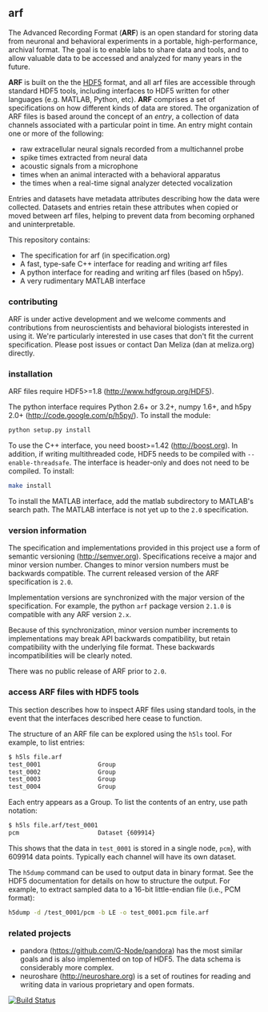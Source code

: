 ## arf

The Advanced Recording Format (**ARF**) is an open standard for storing data from
neuronal and behavioral experiments in a portable, high-performance, archival
format. The goal is to enable labs to share data and tools, and to allow
valuable data to be accessed and analyzed for many years in the future.

**ARF** is built on the the [HDF5](http://www.hdfgroup.org/HDF5/) format, and
all arf files are accessible through standard HDF5 tools, including interfaces
to HDF5 written for other languages (e.g. MATLAB, Python, etc). **ARF**
comprises a set of specifications on how different kinds of data are stored. The
organization of ARF files is based around the concept of an *entry*, a
collection of data channels associated with a particular point in time. An entry
might contain one or more of the following:

-   raw extracellular neural signals recorded from a multichannel probe
-   spike times extracted from neural data
-   acoustic signals from a microphone
-   times when an animal interacted with a behavioral apparatus
-   the times when a real-time signal analyzer detected vocalization

Entries and datasets have metadata attributes describing how the data were
collected. Datasets and entries retain these attributes when copied or moved
between arf files, helping to prevent data from becoming orphaned and
uninterpretable.

This repository contains:

-   The specification for arf (in specification.org)
-   A fast, type-safe C++ interface for reading and writing arf files
-   A python interface for reading and writing arf files (based on h5py).
-   A very rudimentary MATLAB interface

### contributing

ARF is under active development and we welcome comments and contributions from
neuroscientists and behavioral biologists interested in using it. We're
particularly interested in use cases that don't fit the current specification.
Please post issues or contact Dan Meliza (dan at meliza.org) directly.

### installation

ARF files require HDF5>=1.8 (<http://www.hdfgroup.org/HDF5>).

The python interface requires Python 2.6+ or 3.2+, numpy 1.6+, and h5py 2.0+
(<http://code.google.com/p/h5py/>). To install the module:

```bash
python setup.py install
```

To use the C++ interface, you need boost>=1.42 (<http://boost.org>). In addition,
if writing multithreaded code, HDF5 needs to be compiled with
`--enable-threadsafe`. The interface is header-only and does not need to be
compiled. To install:

```bash
make install
```

To install the MATLAB interface, add the matlab subdirectory to MATLAB's search
path. The MATLAB interface is not yet up to the `2.0` specification.

### version information

The specification and implementations provided in this project use a form of
semantic versioning (<http://semver.org>). Specifications receive a major and
minor version number. Changes to minor version numbers must be backwards
compatible. The current released version of the ARF specification is `2.0`.

Implementation versions are synchronized with the major version of the specification.
For example, the python `arf` package version `2.1.0` is compatible with any ARF
version `2.x`.

Because of this synchronization, minor version number increments to
implementations may break API backwards compatibility, but retain compatibility
with the underlying file format.  These backwards incompatibilities will be
clearly noted.

There was no public release of ARF prior to `2.0`.

### access ARF files with HDF5 tools

This section describes how to inspect ARF files using standard tools, in the
event that the interfaces described here cease to function.

The structure of an ARF file can be explored using the `h5ls` tool. For example,
to list entries:

```bash
$ h5ls file.arf
test_0001                Group
test_0002                Group
test_0003                Group
test_0004                Group
```

Each entry appears as a Group. To list the contents of an entry, use path
notation:

```bash
$ h5ls file.arf/test_0001
pcm                      Dataset {609914}
```

This shows that the data in `test_0001` is stored in a single node, `pcm`}, with
609914 data points. Typically each channel will have its own dataset.

The `h5dump` command can be used to output data in binary format. See the HDF5
documentation for details on how to structure the output. For example, to
extract sampled data to a 16-bit little-endian file (i.e., PCM format):

```bash
h5dump -d /test_0001/pcm -b LE -o test_0001.pcm file.arf
```

### related projects

-   pandora (<https://github.com/G-Node/pandora>) has the most similar goals and
    is also implemented on top of HDF5. The data schema is considerably more complex.
-   neuroshare (<http://neuroshare.org>) is a set of routines for reading and
    writing data in various proprietary and open formats.

[![Build Status](https://travis-ci.org/melizalab/arf.png?branch=master)](https://travis-ci.org/melizalab/arf)
